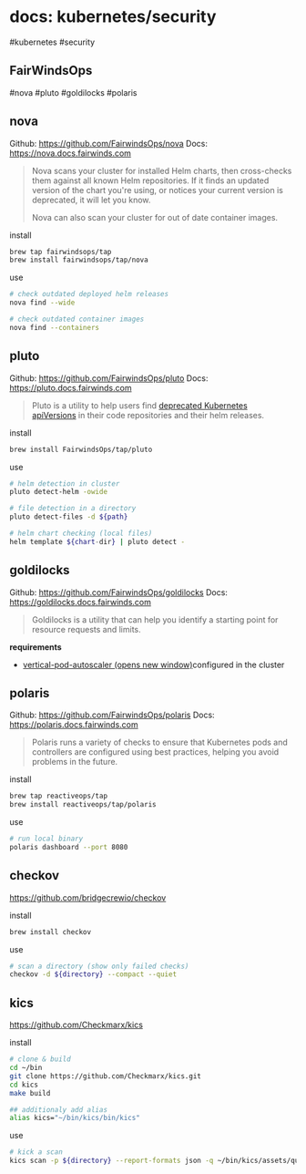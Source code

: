 # docs: kubernetes/security
#kubernetes #security

## FairWindsOps
#nova #pluto #goldilocks #polaris

## nova
Github: https://github.com/FairwindsOps/nova
Docs: https://nova.docs.fairwinds.com

> Nova scans your cluster for installed Helm charts, then cross-checks them against all known Helm repositories. If it finds an updated version of the chart you're using, or notices your current version is deprecated, it will let you know.
> 
> Nova can also scan your cluster for out of date container images.

install
```bash
brew tap fairwindsops/tap
brew install fairwindsops/tap/nova
```

use
```bash
# check outdated deployed helm releases
nova find --wide

# check outdated container images
nova find --containers
```

## pluto
Github: https://github.com/FairwindsOps/pluto
Docs: https://pluto.docs.fairwinds.com

> Pluto is a utility to help users find [deprecated Kubernetes apiVersions](https://k8s.io/docs/reference/using-api/deprecation-guide/) in their code repositories and their helm releases.

install
```bash
brew install FairwindsOps/tap/pluto
```

use
```bash
# helm detection in cluster
pluto detect-helm -owide

# file detection in a directory
pluto detect-files -d ${path}

# helm chart checking (local files)
helm template ${chart-dir} | pluto detect -
```

## goldilocks
Github: https://github.com/FairwindsOps/goldilocks
Docs: https://goldilocks.docs.fairwinds.com

> Goldilocks is a utility that can help you identify a starting point for resource requests and limits.

**requirements**
- [vertical-pod-autoscaler (opens new window)](https://github.com/kubernetes/autoscaler/tree/master/vertical-pod-autoscaler)configured in the cluster

## polaris
Github: https://github.com/FairwindsOps/polaris
Docs: https://polaris.docs.fairwinds.com

> Polaris runs a variety of checks to ensure that Kubernetes pods and controllers are configured using best practices, helping you avoid problems in the future.

install
```bash
brew tap reactiveops/tap
brew install reactiveops/tap/polaris
```

use
```bash
# run local binary
polaris dashboard --port 8080
```

## checkov
https://github.com/bridgecrewio/checkov

install
```bash
brew install checkov
```

use
```bash
# scan a directory (show only failed checks)
checkov -d ${directory} --compact --quiet
```


## kics
https://github.com/Checkmarx/kics

install
```bash
# clone & build
cd ~/bin
git clone https://github.com/Checkmarx/kics.git
cd kics
make build

## additionaly add alias
alias kics="~/bin/kics/bin/kics"
```

use
```bash
# kick a scan
kics scan -p ${directory} --report-formats json -q ~/bin/kics/assets/queries
```